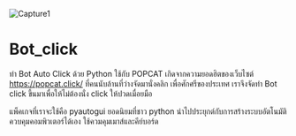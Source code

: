 ![Capture1](https://user-images.githubusercontent.com/82629643/129525881-f01db112-63f9-4c59-b650-5698dde971b8.JPG)
# Bot_click
ทำ  Bot Auto Click ด้วย Python ใช้กับ POPCAT เกิดจากความยอดฮิตของเว็บไซต์ https://popcat.click/ ที่คนนับล้านที่ว่างจัดมานั่งคลิก เพื่อศักศรีของประเทศ 
เราจึงจัดทำ Bot click ขึ้นมาเพื่อให้ไม่ต้องนั่ง click ให้ปวดเมื่อยมือ 

แพ็คเกจที่เราจะใช้คือ pyautogui ยอดนิยมที่ชาว python นำไปประยุกต์กับการสร้างระบบอัตโนมัติ ควบคุมคอมพิวเตอร์ได้เอง ใช้ควมคุมเมาส์และคีย์บอร์ด
